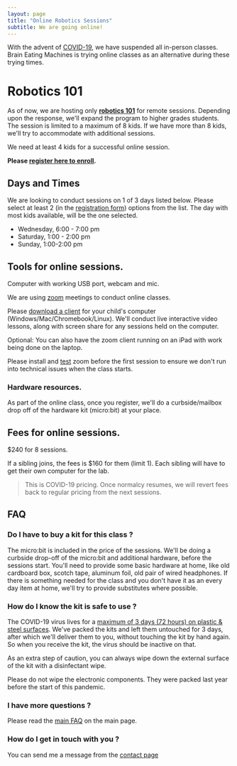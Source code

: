 ```yaml
---
layout: page
title: "Online Robotics Sessions"
subtitle: We are going online!
---
```


With the advent of [COVID-19](https://www.nj.gov/health/cd/topics/ncov.shtml), we have suspended all in-person classes. Brain Eating Machines is trying online classes as an alternative during these trying times.

# Robotics 101

As of now, we are hosting only [**robotics 101**](/courses/101-robotics) for remote sessions. Depending upon the response, we'll expand the program to higher grades students. The session is limited to a maximum of 8 kids. If we have more than 8 kids, we'll try to accommodate with additional sessions.

We need at least 4 kids for a successful online session.

**Please [register here to enroll](/courses/register).**

## Days and Times

We are looking to conduct sessions on 1 of 3 days listed below. Please select at least 2 (in the [registration form](/courses/register)) options from the list. The day with most kids available, will be the one selected.

 * Wednesday, 6:00 - 7:00 pm
 * Saturday, 1:00 - 2:00 pm
 * Sunday, 1:00-2:00 pm

## Tools for online sessions.

Computer with working USB port, webcam and mic.

We are using [zoom](https://zoom.us) meetings to conduct online classes.

Please [download a client](https://zoom.us/download) for your child's computer (Windows/Mac/Chromebook/Linux). We'll conduct live interactive  video lessons, along with screen share for any sessions held on the computer.

Optional: You can also have the zoom client running on an iPad with work being done on the laptop.

Please install and [test](https://zoom.us/test) zoom before the first session to ensure we don't run into technical issues when the class starts.

### Hardware resources.
As part of the online class, once you register, we'll do a curbside/mailbox drop off of the hardware kit (micro:bit) at your place.

## Fees for online sessions.
$240 for 8 sessions.

If a sibling joins, the fees is $160 for them (limit 1). Each sibling will have to get their own computer for the lab.

> This is COVID-19 pricing. Once normalcy resumes, we will revert fees back to regular pricing from the next sessions.

## FAQ

### Do I have to buy a kit for this class ?
The micro:bit is included in the price of the sessions. We'll be doing a curbside drop-off of the micro:bit and additional hardware, before the sessions start. You'll need to provide some basic hardware at home, like old cardboard box, scotch tape, aluminum foil, old pair of wired headphones. If there is something needed for the class and you don't have it as an every day item at home, we'll try to provide substitutes where possible.

### How do I know the kit is safe to use ?
The COVID-19 virus lives for a [maximum of 3 days (72 hours) on plastic & steel surfaces](https://www.nih.gov/news-events/news-releases/new-coronavirus-stable-hours-surfaces). We've packed the kits and left them untouched for 3 days, after which we'll deliver them to you, without touching the kit by hand again. So when you receive the kit, the virus should be inactive on that.

As an extra step of caution, you can always wipe down the external surface of the kit with a disinfectant wipe.

Please do not wipe the electronic components. They were packed last year before the start of this pandemic.

### I have more questions ?
Please read the [main FAQ](/#FAQ) on the main page.

### How do I get in touch with you ?
You can send me a message from the [contact page](/aboutme/#contact)

